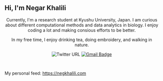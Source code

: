 ## Hi, I'm Negar Khalili

<p align="center">
Currently, I'm a research student at Kyushu University, Japan. I am curious about different computational methods and data analytics in biology. 
I enjoy coding a lot and making consious efforts to be better.
<p align="center"> 
In my free time, I enjoy drinking tea, doing embroidery, and walking in nature. 
</p>

<div align="center">

  ![Twitter URL](https://img.shields.io/twitter/url?url=https://twitter.com/NegKhalili)
  [![Gmail Badge](https://img.shields.io/badge/-negarkhalili43@gmail.com-c14438?style=flat-square&logo=Gmail&logoColor=white&link=mailto:negarkhalili43@gmail.com)](mailto:negarkhalili@hotmail.com)
</div>
<br>

My personal feed: https://negkhalili.com
